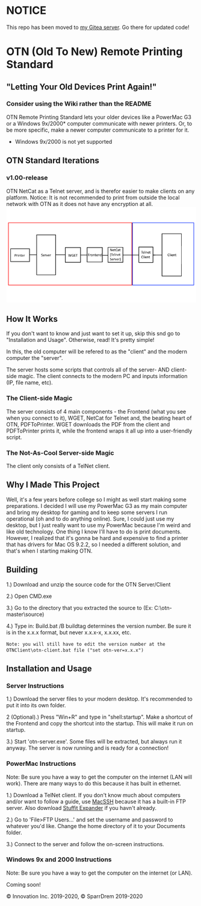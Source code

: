 # NOTICE
This repo has been moved to [my Gitea server](https://git.innovation-inc.org/Innovation/otn/). Go there for updated code!

# OTN (Old To New) Remote Printing Standard
## "Letting Your Old Devices Print Again!"
### Consider using the Wiki rather than the README

OTN Remote Printing Standard lets your older devices like a PowerMac G3 or a Windows 9x/2000* computer communicate with newer printers. Or, to be more specific, make a newer computer communicate to a printer for it.

* Windows 9x/2000 is not yet supported
## OTN Standard Iterations

### v1.00-release
OTN NetCat as a Telnet server, and is therefor easier to make clients on any platform.
Notice: It is not recommended to print from outside the local network with OTN as it does not have any encryption at all.
<img src="map.png" alt="An Image Of The Network Map For OTN v1.00">

<!-- ### v0.5.0-testing
More revisions before official release...
<img src="map05.png" alt="An Image Of The Network Map For OTN v0.5">

### v0.1.1-testing
An update to OTN that doesn't do much but clean up v0.1.0 which was thrown together in an afternoon.

### v0.1.0-concept
<img src="map.png" alt="An Image Of The Network Map For OTN v0.10 and v0.11">
The first version of OTN! No support for IBM compatibles yet, and basic functionality, but it works!
-->

## How It Works
If you don't want to know and just want to set it up, skip this snd go to "Installation and Usage". Otherwise, read! It's pretty simple!

In this, the old computer will be refered to as the "client" and the modern computer the "server".

The server hosts some scripts that controls all of the server- AND client-side magic. The client connects to the modern PC and inputs information (IP, file name, etc).

### The Client-side Magic
The server consists of 4 main components - the Frontend (what you see when you connect to it), WGET, NetCat for Telnet and, the beating heart of OTN, PDFToPrinter. WGET downloads the PDF from the client and PDFToPrinter prints it, while the frontend wraps it all up into a user-friendly script.

### The Not-As-Cool Server-side Magic
The client only consists of a TelNet client.

## Why I Made This Project
Well, it's a few years before college so I might as well start making some preparations. I decided I will use my PowerMac G3 as my main computer and bring my desktop for gaming and to keep some servers I run operational (oh and to do anything online). Sure, I could just use my desktop, but I just really want to use my PowerMac because I'm weird and like old technology. One thing I know I'll have to do is print documents. However, I realized that it's gonna be hard and expensive to find a printer that has drivers for Mac OS 9.2.2, so I needed a different solution, and that's when I starting making OTN.

## Building
1.) Download and unzip the source code for the OTN Server/Client

2.) Open CMD.exe

3.) Go to the directory that you extracted the source to (Ex: C:\otn-master\source\)

4.) Type in:
                Build.bat /B <buildtag>
    buildtag determines the version number. Be sure it is in the x.x.x format, but never x.x.x-x, x.x.xx, etc.

    Note: you will still have to edit the version number at the OTNClient\otn-client.bat file ("set otn-ver=x.x.x")

## Installation and Usage
### Server Instructions
1.) Download the server files to your modern desktop. It's recommended to put it into its own folder.

2 (Optional).) Press "Win+R" and type in "shell:startup". Make a shortcut of the Frontend and copy the shortcut into the startup. This will make it run on startup.

3.) Start 'otn-server.exe'. Some files will be extracted, but always run it anyway. The server is now running and is ready for a connection!

### PowerMac Instructions
Note: Be sure you have a way to get the computer on the internet (LAN will work). There are many ways to do this because it has built in ethernet.

1.) Download a TelNet client. If you don't know much about computers and/or want to follow a guide, use <a href="https://sourceforge.net/projects/macssh/files/MacSSH%20PPC/2.1fc3/">MacSSH</a> because it has a built-in FTP server. Also download <a href="https://www.macintoshrepository.org/2475-stuffit-expander-and-dropstuff-5-5">Stuffit Expander</a> if you havn't already.

2.) Go to 'File>FTP Users...' and set the username and password to whatever you'd like. Change the home directory of it to your Documents folder.

3.) Connect to the server and follow the on-screen instructions.

### Windows 9x and 2000 Instructions
Note: Be sure you have a way to get the computer on the internet (or LAN).

Coming soon!

&copy; Innovation Inc. 2019-2020, &copy; SparrDrem 2019-2020
